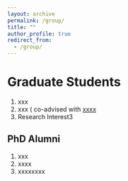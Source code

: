 ```yaml
---
layout: archive
permalink: /group/
title: ""
author_profile: true
redirect_from:
  - /group/
---
```


Graduate Students
======
1. xxx
1. xxx ( co-advised with [xxxx](https://math.fudan.edu.cn/)
1. Research Interest3 

PhD Alumni
------
1. xxx
1. xxxx
1. xxxxxxxx
